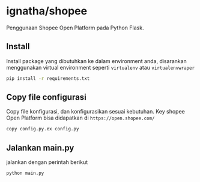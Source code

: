 # ignatha/shopee


Penggunaan Shopee Open Platform pada Python Flask.



## Install

Install package yang dibutuhkan ke dalam environment anda, disarankan menggunakan virtual environment seperti `virtualenv` atau `virtualenvwraper`

```bash
pip install -r requirements.txt
```

## Copy file configurasi
Copy file konfigurasi, dan konfigurasikan sesuai kebutuhan. Key shopee Open Platform bisa didapatkan di `https://open.shopee.com/`

```bash
copy config.py.ex config.py
```

## Jalankan main.py
jalankan dengan perintah berikut

```bash
python main.py
```
